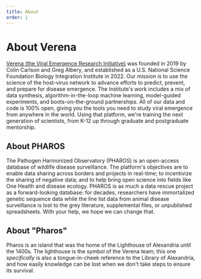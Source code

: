 ```yaml
---
title: About
order: 1
---
```


# About Verena

[Verena (the Viral Emergence Research Initiative)](https://www.viralemergence.org/) was founded in 2019 by Colin Carlson and Greg Albery, and established as a U.S. National Science Foundation Biology Integration Institute in 2022. Our mission is to use the science of the host-virus network to advance efforts to predict, prevent, and prepare for disease emergence. The Institute's work includes a mix of data synthesis, algorithm-in-the-loop machine learning, model-guided experiments, and boots-on-the-ground partnerships. All of our data and code is 100% open, giving you the tools you need to study viral emergence from anywhere in the world. Using that platform, we're training the next generation of scientists, from K-12 up through graduate and postgraduate mentorship.

## About PHAROS

The Pathogen Harmonized Observatory (PHAROS) is an open-access database of wildlife disease surveillance. The platform's objectives are to enable data sharing across borders and projects in real-time; to incentivize the sharing of negative data; and to help bring open science into fields like One Health and disease ecology. PHAROS is as much a data rescue project as a forward-looking database: for decades, researchers have immortalized genetic sequence data while the line list data from animal disease surveillance is lost to the grey literature, supplemental files, or unpublished spreadsheets. With your help, we hope we can change that.

## About "Pharos"

Pharos is an island that was the home of the Lighthouse of Alexandria until the 1400s. The lighthouse is the symbol of the Verena team; this one _specifically_ is also a tongue-in-cheek reference to the Library of Alexandria, and how easily knowledge can be lost when we don't take steps to ensure its survival.
